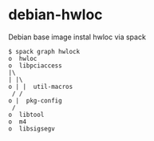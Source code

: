 # debian-hwloc
Debian base image instal hwloc via spack


```
$ spack graph hwlock
o  hwloc
o  libpciaccess
|\
| |\
o | |  util-macros
 / /
o |  pkg-config
 /
o  libtool
o  m4
o  libsigsegv
```
